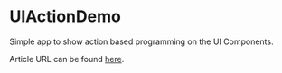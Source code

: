 # UIActionDemo
Simple app to show action based programming on the UI Components.

Article URL can be found [here](https://blog.egesucu.com.tr/how-to-write-your-actions-swifty-2784c84d76b5).
